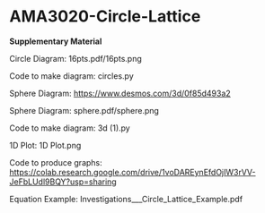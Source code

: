 # AMA3020-Circle-Lattice

**Supplementary Material**

Circle Diagram: 16pts.pdf/16pts.png

Code to make diagram: circles.py

Sphere Diagram: https://www.desmos.com/3d/0f85d493a2

Sphere Diagram: sphere.pdf/sphere.png

Code to make diagram: 3d (1).py

1D Plot: 1D Plot.png

Code to produce graphs: https://colab.research.google.com/drive/1voDAREynEfdOjIW3rVV-JeFbLUdl9BQY?usp=sharing

Equation Example: Investigations___Circle_Lattice_Example.pdf


